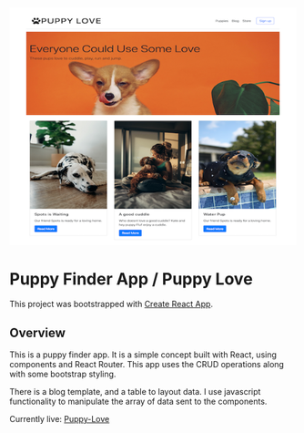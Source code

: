 ![](images/puppylove.png)


# Puppy Finder App / Puppy Love
This project was bootstrapped with [Create React App](https://github.com/facebook/create-react-app).


## Overview
This is a puppy finder app. It is a simple concept built with React, using components and React Router. This app uses the CRUD operations along with some bootstrap styling. 

There is a blog template, and a table to layout data. I use javascript functionality to manipulate the array of data sent to the components.


Currently live: [Puppy-Love](http://puppylove.adiaguidry.com/#/)
